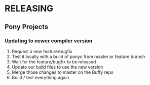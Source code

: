 # RELEASING
 
## Pony Projects

### Updating to newer compiler version

1. Request a new feature/bugfix
2. Test it locally with a build of ponyc from master or feature branch
3. Wait for the feature/bugfix to be released
4. Update our build files to use the new version
5. Merge those changes to master on the Buffy repo
6. Build / test everything again
